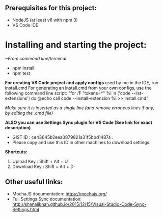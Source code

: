 ## Prerequisites for this project:
- NodeJS (at least v6 with npm 3)
- VS Code IDE

# Installing and starting the project:
_~From command line/terminal_
- npm install
- npm test

**For creating VS Code project and apply configs** used by me in the IDE, run install.cmd
For generating an install.cmd from your own configs, use the following command line script:
"for /F "tokens=*" %i in ('code --list-extensions') do @echo call code --install-extension %i >> install.cmd"

_Make sure it is inserted as a single line (and remove erroneus lines if any, by editing the .cmd file)_

**ALSO you can use Settings Sync plugin for VS Code (See link for exact description)**
- GIST ID :  ce43645b2eea0879821a31f5bbd1487a .
- Please copy and use this ID in other machines to download settings.

**Shortcuts:**
1. Upload Key : Shift + Alt + U
2. Download Key : Shift + Alt + D

## Other useful links:
- MochaJS documentation: https://mochajs.org/
- Full Settings Sync documentation: http://shanalikhan.github.io/2015/12/15/Visual-Studio-Code-Sync-Settings.html
